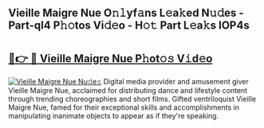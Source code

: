 ## Vieille Maigre Nue O𝚗𝚕yf𝚊ns L𝚎a𝚔ed N𝚞𝚍es - Part-qI4 P𝚑𝚘tos Vi𝚍𝚎o - H𝚘𝚝 Part L𝚎a𝚔s IOP4s

# <h2><a href="http://kf3z1tz.oniu.top/?m=Vieille+Maigre+Nue">🔗👉 🔴 Vieille Maigre Nue P𝚑ot𝚘𝚜 V𝚒d𝚎o</a></h2>

[![Vieille Maigre Nue Nu𝚍e𝚜](https://i.imgur.com/0qMVB7G.gif)](http://kf3z1tz.oniu.top/?m=Vieille+Maigre+Nue)
Digital media provider and amusement giver Vieille Maigre Nue, acclaimed for distributing dance and lifestyle content through trending choreographies and short films. Gifted ventriloquist Vieille Maigre Nue, famed for their exceptional skills and accomplishments in manipulating inanimate objects to appear as if they're speaking.  
